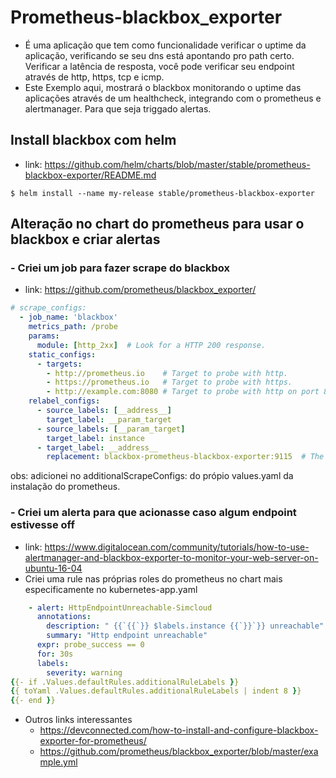 # Prometheus-blackbox_exporter
- É uma aplicação que tem como funcionalidade verificar o uptime da aplicação, verificando se seu dns está apontando pro path certo.
Verificar a latência de resposta, você pode verificar seu endpoint através de http, https, tcp e icmp.
- Este Exemplo aqui, mostrará o blackbox monitorando o uptime das aplicações através de um healthcheck, integrando com o prometheus e alertmanager. Para que seja triggado alertas.

## Install blackbox com helm

- link: https://github.com/helm/charts/blob/master/stable/prometheus-blackbox-exporter/README.md
```
$ helm install --name my-release stable/prometheus-blackbox-exporter
```

## Alteração no chart do prometheus para usar o blackbox e criar alertas

### - Criei um job para fazer scrape do blackbox
- link: https://github.com/prometheus/blackbox_exporter/

```yaml
# scrape_configs:
  - job_name: 'blackbox'
    metrics_path: /probe
    params:
      module: [http_2xx]  # Look for a HTTP 200 response.
    static_configs:
      - targets:
        - http://prometheus.io    # Target to probe with http.
        - https://prometheus.io   # Target to probe with https.
        - http://example.com:8080 # Target to probe with http on port 8080.
    relabel_configs:
      - source_labels: [__address__]
        target_label: __param_target
      - source_labels: [__param_target]
        target_label: instance
      - target_label: __address__
        replacement: blackbox-prometheus-blackbox-exporter:9115  # The blackbox exporter's real hostname:port.
```

obs: adicionei no additionalScrapeConfigs: do própio values.yaml da instalação do prometheus.

### - Criei um alerta para que acionasse caso algum endpoint estivesse off

- link: https://www.digitalocean.com/community/tutorials/how-to-use-alertmanager-and-blackbox-exporter-to-monitor-your-web-server-on-ubuntu-16-04
- Criei uma rule nas próprias roles do prometheus no chart mais especificamente no kubernetes-app.yaml

```yaml
    - alert: HttpEndpointUnreachable-Simcloud
      annotations:
        description: " {{`{{`}} $labels.instance {{`}}`}} unreachable"
        summary: "Http endpoint unreachable"
      expr: probe_success == 0
      for: 30s
      labels:
        severity: warning
{{- if .Values.defaultRules.additionalRuleLabels }}
{{ toYaml .Values.defaultRules.additionalRuleLabels | indent 8 }}
{{- end }}
```

- Outros links interessantes
    - https://devconnected.com/how-to-install-and-configure-blackbox-exporter-for-prometheus/
    - https://github.com/prometheus/blackbox_exporter/blob/master/example.yml
